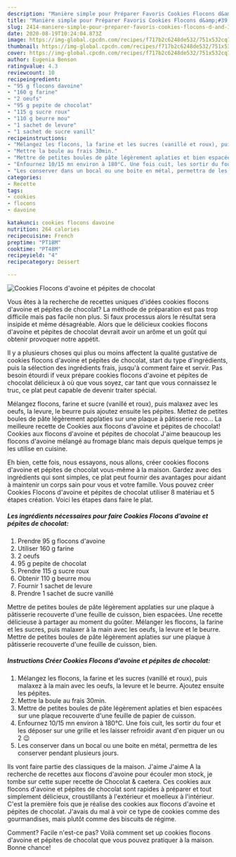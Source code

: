 ```yaml
---
description: "Manière simple pour Préparer Favoris Cookies Flocons d&amp;#39;avoine et pépites de chocolat"
title: "Manière simple pour Préparer Favoris Cookies Flocons d&amp;#39;avoine et pépites de chocolat"
slug: 2414-maniere-simple-pour-preparer-favoris-cookies-flocons-d-and-39-avoine-et-pepites-de-chocolat
date: 2020-08-19T10:24:04.873Z
image: https://img-global.cpcdn.com/recipes/f717b2c6248de532/751x532cq70/cookies-flocons-davoine-et-pepites-de-chocolat-photo-principale-de-la-recette.jpg
thumbnail: https://img-global.cpcdn.com/recipes/f717b2c6248de532/751x532cq70/cookies-flocons-davoine-et-pepites-de-chocolat-photo-principale-de-la-recette.jpg
cover: https://img-global.cpcdn.com/recipes/f717b2c6248de532/751x532cq70/cookies-flocons-davoine-et-pepites-de-chocolat-photo-principale-de-la-recette.jpg
author: Eugenia Benson
ratingvalue: 4.3
reviewcount: 10
recipeingredient:
- "95 g flocons davoine"
- "160 g farine"
- "2 oeufs"
- "95 g pepite de chocolat"
- "115 g sucre roux"
- "110 g beurre mou"
- "1 sachet de levure"
- "1 sachet de sucre vanill"
recipeinstructions:
- "Mélangez les flocons, la farine et les sucres (vanillé et roux), puis malaxez à la main avec les oeufs, la levure et le beurre. Ajoutez ensuite les pépites."
- "Mettre la boule au frais 30min."
- "Mettre de petites boules de pâte légèrement aplaties et bien espacées sur une plaque recouverte d&#39;une feuille de papier de cuisson."
- "Enfournez 10/15 mn environ à 180°C. Une fois cuit, les sortir du four et les déposer sur une grille et les laisser refroidir avant d&#39;en piquer un ou 2 😉"
- "Les conserver dans un bocal ou une boite en métal, permettra de les conserver pendant plusieurs jours."
categories:
- Recette
tags:
- cookies
- flocons
- davoine

katakunci: cookies flocons davoine 
nutrition: 264 calories
recipecuisine: French
preptime: "PT18M"
cooktime: "PT48M"
recipeyield: "4"
recipecategory: Dessert

---
```



![Cookies Flocons d&#39;avoine et pépites de chocolat](https://img-global.cpcdn.com/recipes/f717b2c6248de532/751x532cq70/cookies-flocons-davoine-et-pepites-de-chocolat-photo-principale-de-la-recette.jpg)

Vous êtes à la recherche de recettes uniques d'idées cookies flocons d&#39;avoine et pépites de chocolat? La méthode de préparation est pas trop difficile mais pas facile non plus. Si faux processus alors le résultat sera insipide et même désagréable. Alors que le délicieux cookies flocons d&#39;avoine et pépites de chocolat devrait avoir un arôme et un goût qui obtenir provoquer notre appétit.

Il y a plusieurs choses qui plus ou moins affectent la qualité gustative de cookies flocons d&#39;avoine et pépites de chocolat, start du type d'ingrédients, puis la sélection des ingrédients frais, jusqu'à comment faire et servir. Pas besoin étourdi if veux prépare cookies flocons d&#39;avoine et pépites de chocolat délicieux à où que vous soyez, car tant que vous connaissez le truc, ce plat peut capable de devenir traiter spécial.

Mélangez flocons, farine et sucre (vanillé et roux), puis malaxez avec les oeufs, la levure, le beurre puis ajoutez ensuite les pépites. Mettez de petites boules de pâte légèrement applaties sur une plaque à pâtisserie reco… La meilleure recette de Cookies aux flocons d&#39;avoine et pépites de chocolat! Cookies aux flocons d&#39;avoine et pépites de chocolat J&#39;aime beaucoup les flocons d&#39;avoine mélangé au fromage blanc mais depuis quelque temps je les utilise en cuisine.


Eh bien, cette fois, nous essayons, nous allons, créer cookies flocons d&#39;avoine et pépites de chocolat vous-même à la maison. Gardez avec des ingrédients qui sont simples, ce plat peut fournir des avantages pour aidant à maintenir un corps sain pour vous et votre famille. Vous pouvez créer Cookies Flocons d&#39;avoine et pépites de chocolat utiliser 8 matériau et 5 étapes création. Voici les étapes dans faire le plat.

<!--inarticleads1-->

##### Les ingrédients nécessaires pour faire Cookies Flocons d&#39;avoine et pépites de chocolat:

1. Prendre 95 g flocons d&#39;avoine
1. Utiliser 160 g farine
1.  2 oeufs
1.  95 g pepite de chocolat
1. Prendre 115 g sucre roux
1. Obtenir 110 g beurre mou
1. Fournir 1 sachet de levure
1. Prendre 1 sachet de sucre vanillé


Mettre de petites boules de pâte légèrement applaties sur une plaque à pâtisserie recouverte d&#39;une feuille de cuisson, bien espacées. Une recette délicieuse à partager au moment du goûter. Mélanger les flocons, la farine et les sucres, puis malaxer à la main avec les oeufs, la levure et le beurre. Mettre de petites boules de pâte légèrement aplaties sur une plaque à pâtisserie recouverte d&#39;une feuille de cuisson, bien. 

<!--inarticleads2-->

##### Instructions Créer Cookies Flocons d&#39;avoine et pépites de chocolat:

1. Mélangez les flocons, la farine et les sucres (vanillé et roux), puis malaxez à la main avec les oeufs, la levure et le beurre. Ajoutez ensuite les pépites.
1. Mettre la boule au frais 30min.
1. Mettre de petites boules de pâte légèrement aplaties et bien espacées sur une plaque recouverte d&#39;une feuille de papier de cuisson.
1. Enfournez 10/15 mn environ à 180°C. Une fois cuit, les sortir du four et les déposer sur une grille et les laisser refroidir avant d&#39;en piquer un ou 2 😉
1. Les conserver dans un bocal ou une boite en métal, permettra de les conserver pendant plusieurs jours.


Ils vont faire partie des classiques de la maison. J&#39;aime J&#39;aime A la recherche de recettes aux flocons d&#39;avoine pour écouler mon stock, je tombe sur cette super recette de Chocolat &amp; caetera. Ces cookies aux flocons d&#39;avoine et pépites de chocolat sont rapides à préparer et tout simplement délicieux, croustillants à l&#39;extérieur et moelleux à l&#39;intérieur. C&#39;est la première fois que je réalise des cookies aux flocons d&#39;avoine et pépites de chocolat. J&#39;avais du mal à voir ce type de cookies comme des gourmandises, mais plutôt comme des biscuits de régime. 


Comment? Facile n'est-ce pas? Voilà comment set up cookies flocons d&#39;avoine et pépites de chocolat que vous pouvez pratiquer à la maison. Bonne chance!
